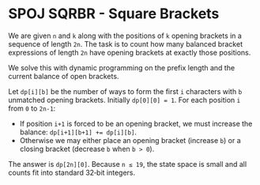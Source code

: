 # SPOJ SQRBR - Square Brackets

We are given `n` and `k` along with the positions of `k` opening brackets in a
sequence of length `2n`.  The task is to count how many balanced bracket
expressions of length `2n` have opening brackets at exactly those positions.

We solve this with dynamic programming on the prefix length and the current
balance of open brackets.

Let `dp[i][b]` be the number of ways to form the first `i` characters with
`b` unmatched opening brackets.  Initially `dp[0][0] = 1`.
For each position `i` from `0` to `2n-1`:

- If position `i+1` is forced to be an opening bracket, we must increase the
  balance: `dp[i+1][b+1] += dp[i][b]`.
- Otherwise we may either place an opening bracket (increase `b`) or a closing
  bracket (decrease `b` when `b > 0`).

The answer is `dp[2n][0]`.  Because `n ≤ 19`, the state space is small and all
counts fit into standard 32‑bit integers.
